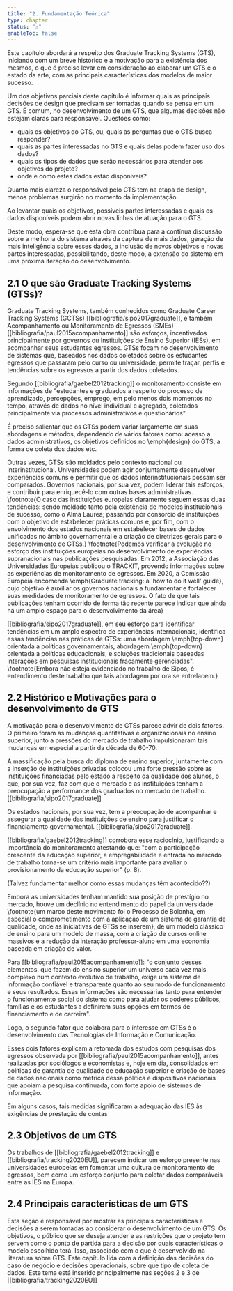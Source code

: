 ```yaml
---
title: "2. Fundamentação Teórica"
type: chapter
status: "⚠️"
enableToc: false
---
```

Este capítulo abordará a respeito  dos Graduate Tracking Systems (GTS), iniciando com um breve histórico e a motivação para a existência dos mesmos, o que é preciso levar em consideração ao elaborar um GTS e o estado da arte, com as principais características dos modelos de maior sucesso.

Um dos objetivos parciais deste capítulo é informar quais as principais decisões de design que precisam ser tomadas quando se pensa em um GTS. É comum, no desenvolvimento de um GTS, que algumas decisões não estejam claras para responsável. Questões como:

- quais os objetivos do GTS, ou, quais as perguntas que o GTS busca responder?
- quais as partes interessadas no GTS e quais delas podem fazer uso dos dados?
- quais os tipos de dados que serão necessários para atender aos objetivos do projeto?
- onde e como estes dados estão disponíveis?

Quanto mais clareza o responsável pelo GTS tem na etapa de design, menos problemas surgirão no momento da implementação.

Ao levantar quais os objetivos, possíveis partes interessadas e quais os dados disponíveis podem abrir novas linhas de atuação para o GTS.

Deste modo, espera-se que esta obra contribua para a contínua discussão sobre a melhoria do sistema através da captura de mais dados, geração de mais inteligência sobre esses dados, a inclusão de novos objetivos e novas partes interessadas, possibilitando, deste modo, a extensão do sistema em uma próxima iteração do desenvolvimento.

## 2.1 O que são Graduate Tracking Systems (GTSs)?

Graduate Tracking Systems, também conhecidos como Graduate Career Tracking Systems (GCTSs) [[bibliografia/sipo2017graduate]], e também Acompanhamento ou Monitoramento de Egressos (SMEs) [[bibliografia/paul2015acompanhamento]] são esforços, incentivados principalmente por governos ou Instituições de Ensino Superior (IESs), em acompanhar seus estudantes egressos. GTSs focam no desenvolvimento de sistemas que, baseados nos dados coletados sobre os estudantes egressos que passaram pelo curso ou universidade, permite traçar, perfis e tendências sobre os egressos a partir dos dados coletados.

Segundo [[bibliografia/gaebel2012tracking]] o monitoramento consiste em informações de "estudantes e graduados a respeito do processo de aprendizado, percepções, emprego, em pelo menos dois momentos no tempo, através de dados no nível individual e agregado, coletados principalmente via processos administrativos e questionários".

É preciso salientar que os GTSs podem variar largamente em suas abordagens e métodos, dependendo de vários fatores como: acesso a dados administrativos, os objetivos definidos no \emph{design} do GTS, a forma de coleta dos dados etc.

Outras vezes, GTSs são moldados pelo contexto nacional ou interinstitucional. Universidades podem agir conjuntamente desenvolver experiências comuns e permitir que os dados interinstitucionais possam ser comparados. Governos nacionais, por sua vez, podem liderar tais esforços, e contribuir para enriquecê-lo com outras bases administrativas. \footnote{O caso das instituições europeias claramente seguem essas duas tendências: sendo moldado tanto pela existência de modelos institucionais de sucesso, como o Alma Laurea; passando por consórcio de instituições com o objetivo de estabelecer práticas comuns e, por fim, com o envolvimento dos estados nacionais em estabelecer bases de dados unificadas no âmbito governamental e a criação de diretrizes gerais para o desenvolvimento de GTSs.} \footnote{Podemos verificar a evolução no esforço das instituições europeias no desenvolvimento de experiências supranacionais nas publicações pesquisadas. Em 2012, a Associação das Universidades Europeias publicou o TRACKIT, provendo informações sobre as experiências de monitoramento de egressos. Em 2020, a Comissão Europeia encomenda \emph{Graduate tracking: a 'how to do it well' guide}, cujo objetivo é auxiliar os governos nacionais a fundamentar e fortalecer suas medidades de monitoramento de egressos. O fato de que tais publicações tenham ocorrido de forma tão recente parece indicar que ainda há um amplo espaço para o desenvolvimento da área}

[[bibliografia/sipo2017graduate]], em seu esforço para identificar tendências em um amplo espectro de experiências internacionais, identifica essas tendências nas práticas de GTSs: uma abordagem \emph{top-down} orientada a políticas governamentais, abordagem  \emph{top-down} orientada a políticas educacionais, e soluções tradicionais baseadas interações em pesquisas institucionais fracamente gerenciadas". \footnote{Embora não esteja evidenciado no trabalho de Sipos, é entendimento deste trabalho que tais abordagem por ora se entrelacem.}


## 2.2 Histórico e Motivações para o desenvolvimento de GTS

A motivação para o desenvolvimento de GTSs parece advir de dois fatores. O primeiro foram as mudanças quantitativas e organizacionais no ensino superior, junto a pressões do mercado de trabalho impulsionaram tais mudanças em especial a partir da década de 60-70.

A massificação pela busca do diploma de ensino superior, juntamente com a inserção de instituições privadas colocou uma forte pressão sobre as instituições financiadas pelo estado a respeito da qualidade dos alunos, o que, por sua vez, faz com que o mercado e as instituições tenham a preocupação a performance dos graduados no mercado de trabalho. [[bibliografia/sipo2017graduate]]

Os estados nacionais, por sua vez, tem a preocupação de acompanhar e assegurar a qualidade das instituições de ensino para justificar o financiamento governamental. [[bibliografia/sipo2017graduate]].

[[bibliografia/gaebel2012tracking]] corrobora esse raciocínio, justificando a importância do monitoramento atestando que: "com a participação crescente da educação superior, a empregabilidade e entrada no mercado de trabalho torna-se um critério mais importante para avaliar o provisionamento da educação superior" (p. 8).


(Talvez fundamentar melhor como essas mudanças têm acontecido??)

Embora as universidades tenham mantido sua posição de prestígio no mercado, houve um declínio no entendimento do papel da universidade \footnote{um marco deste movimento foi o Processo de Bolonha, em especial o comprometimento com a aplicação de um sistema de garantia de qualidade, onde as iniciativas de GTSs se inserem}, de um modelo clássico de ensino para um modelo de massa, com a criação de cursos online massivos e a redução da interação professor-aluno em uma economia baseada em criação de valor.


Para [[bibliografia/paul2015acompanhamento]]: "o conjunto desses elementos, que fazem do ensino superior um universo cada vez mais complexo num contexto evolutivo de trabalho, exige um sistema de informação confiável e transparente quanto ao seu modo de funcionamento e seus resultados. Essas informações são necessárias tanto para entender o funcionamento social do sistema como para ajudar os poderes públicos, famílias e os estudantes a definirem suas opções em termos de financiamento e de carreira".

Logo, o segundo fator que colabora para o interesse em GTSs é o desenvolvimento das Tecnologias de Informação e Comunicação. 

Esses dois fatores explicam a retomada dos estudos com pesquisas dos egressos observada por [[bibliografia/paul2015acompanhamento]], antes realizadas por sociólogos e economistas e, hoje em dia, consolidados em políticas de garantia de qualidade de educação superior e criação de bases de dados nacionais como métrica dessa política e dispositivos nacionais que apoiam a pesquisa continuada, com forte apoio de sistemas de informação. 

Em alguns casos, tais medidas significaram a adequação das IES às exigências de prestação de contas 


## 2.3 Objetivos de um GTS

Os trabalhos de [[bibliografia/gaebel2012tracking]] e [[bibliografia/tracking2020EU]], parecem indicar um esforço presente nas universidades europeias em fomentar uma cultura de monitoramento de egressos, bem como um esforço conjunto para coletar dados comparáveis entre as IES na Europa.

## 2.4 Principais características de um GTS

Esta seção é responsável por mostrar as principais características e decisões a serem tomadas ao considerar o desenvolvimento de um GTS. Os objetivos, o público que se deseja atender e as restrições que o projeto tem servem como o ponto de partida para a decisão por quais características o modelo escolhido terá. Isso, associado com o que é desenvolvido na literatura sobre GTS. Este capítulo lida com a definição das decisões do caso de negócio e decisões operacionais, sobre que tipo de coleta de dados. Este tema está inserido principalmente nas seções 2 e 3 de [[bibliografia/tracking2020EU]]